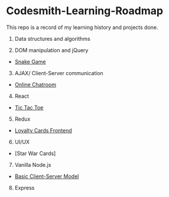 # Codesmith-Learning-Roadmap
This repo is a record of my learning history and projects done.

1. Data structures and algorithms

2. DOM manipulation and jQuery
  - [Snake Game](https://github.com/yankun-song/Snake-Game)
3. AJAX/ Client-Server communication
  - [Online Chatroom](https://github.com/yankun-song/Online-Chat-Room)
4. React
  - [Tic Tac Toe](https://github.com/yankun-song/Tic-Tac-Toe)
5. Redux
  - [Loyalty Cards Frontend](https://github.com/yankun-song/Loyalty-Cards-Frontend)
6. UI/UX
  - [Star War Cards]
7. Vanilla Node.js
  - [Basic Client-Server Model](https://github.com/yankun-song/Basic-Client-Server-Model)
8. Express
